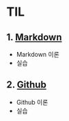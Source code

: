 # TIL



## 1. [Markdown](https://github.com/Jiiiiiiiiiiin/TIL/tree/master/Markdown)

* Markdown 이론
* 실습

## 2. [Github](https://github.com/Jiiiiiiiiiiin/TIL/tree/master/Github)

* Github 이론
* 실습

